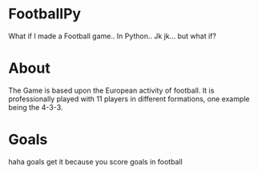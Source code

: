 # FootballPy
What if I made a Football game.. In Python.. Jk jk... but what if?

# About
The Game is based upon the European activity of football. It is professionally played with 11 players in different formations, one example being the 4-3-3.

# Goals
haha goals get it because you score goals in football
